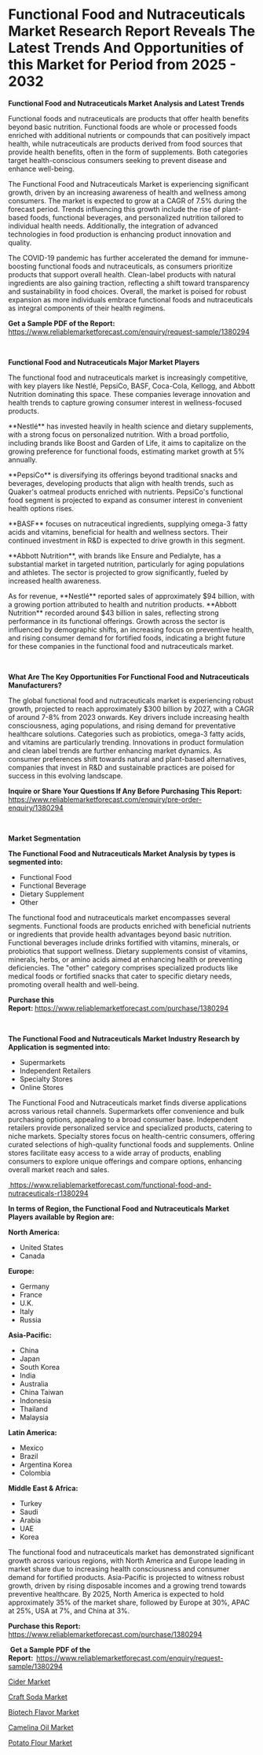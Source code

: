 <p><h1>Functional Food and Nutraceuticals Market Research Report Reveals The Latest Trends And Opportunities of this Market for Period from 2025 - 2032</h1></p><p><strong>Functional Food and Nutraceuticals Market Analysis and Latest Trends</strong></p>
<p><p>Functional foods and nutraceuticals are products that offer health benefits beyond basic nutrition. Functional foods are whole or processed foods enriched with additional nutrients or compounds that can positively impact health, while nutraceuticals are products derived from food sources that provide health benefits, often in the form of supplements. Both categories target health-conscious consumers seeking to prevent disease and enhance well-being.</p><p>The Functional Food and Nutraceuticals Market is experiencing significant growth, driven by an increasing awareness of health and wellness among consumers. The market is expected to grow at a CAGR of 7.5% during the forecast period. Trends influencing this growth include the rise of plant-based foods, functional beverages, and personalized nutrition tailored to individual health needs. Additionally, the integration of advanced technologies in food production is enhancing product innovation and quality. </p><p>The COVID-19 pandemic has further accelerated the demand for immune-boosting functional foods and nutraceuticals, as consumers prioritize products that support overall health. Clean-label products with natural ingredients are also gaining traction, reflecting a shift toward transparency and sustainability in food choices. Overall, the market is poised for robust expansion as more individuals embrace functional foods and nutraceuticals as integral components of their health regimens.</p></p>
<p><strong>Get a Sample PDF of the Report:&nbsp;</strong> <a href="https://www.reliablemarketforecast.com/enquiry/request-sample/1380294?utm_campaign=1097&utm_medium=2&utm_source=Github&utm_content=ia&utm_term=07042025&utm_id=functional-food-and-nutraceuticals">https://www.reliablemarketforecast.com/enquiry/request-sample/1380294</a></p>
<p>&nbsp;</p>
<p><strong>Functional Food and Nutraceuticals Major Market Players</strong></p>
<p><p>The functional food and nutraceuticals market is increasingly competitive, with key players like Nestlé, PepsiCo, BASF, Coca-Cola, Kellogg, and Abbott Nutrition dominating this space. These companies leverage innovation and health trends to capture growing consumer interest in wellness-focused products.</p><p>**Nestlé** has invested heavily in health science and dietary supplements, with a strong focus on personalized nutrition. With a broad portfolio, including brands like Boost and Garden of Life, it aims to capitalize on the growing preference for functional foods, estimating market growth at 5% annually.</p><p>**PepsiCo** is diversifying its offerings beyond traditional snacks and beverages, developing products that align with health trends, such as Quaker's oatmeal products enriched with nutrients. PepsiCo's functional food segment is projected to expand as consumer interest in convenient health options rises.</p><p>**BASF** focuses on nutraceutical ingredients, supplying omega-3 fatty acids and vitamins, beneficial for health and wellness sectors. Their continued investment in R&D is expected to drive growth in this segment. </p><p>**Abbott Nutrition**, with brands like Ensure and Pedialyte, has a substantial market in targeted nutrition, particularly for aging populations and athletes. The sector is projected to grow significantly, fueled by increased health awareness.</p><p>As for revenue, **Nestlé** reported sales of approximately $94 billion, with a growing portion attributed to health and nutrition products. **Abbott Nutrition** recorded around $43 billion in sales, reflecting strong performance in its functional offerings. Growth across the sector is influenced by demographic shifts, an increasing focus on preventive health, and rising consumer demand for fortified foods, indicating a bright future for these companies in the functional food and nutraceuticals market.</p></p>
<p>&nbsp;</p>
<p><strong>What Are The Key Opportunities For Functional Food and Nutraceuticals Manufacturers?</strong></p>
<p><p>The global functional food and nutraceuticals market is experiencing robust growth, projected to reach approximately $300 billion by 2027, with a CAGR of around 7-8% from 2023 onwards. Key drivers include increasing health consciousness, aging populations, and rising demand for preventative healthcare solutions. Categories such as probiotics, omega-3 fatty acids, and vitamins are particularly trending. Innovations in product formulation and clean label trends are further enhancing market dynamics. As consumer preferences shift towards natural and plant-based alternatives, companies that invest in R&D and sustainable practices are poised for success in this evolving landscape.</p></p>
<p><strong>Inquire or Share Your Questions If Any Before Purchasing This Report:</strong> <a href="https://www.reliablemarketforecast.com/enquiry/pre-order-enquiry/1380294?utm_campaign=1097&utm_medium=2&utm_source=Github&utm_content=ia&utm_term=07042025&utm_id=functional-food-and-nutraceuticals">https://www.reliablemarketforecast.com/enquiry/pre-order-enquiry/1380294</a></p>
<p>&nbsp;</p>
<p><strong>Market Segmentation</strong></p>
<p><strong>The Functional Food and Nutraceuticals Market Analysis by types is segmented into:</strong></p>
<p><ul><li>Functional Food</li><li>Functional Beverage</li><li>Dietary Supplement</li><li>Other</li></ul></p>
<p><p>The functional food and nutraceuticals market encompasses several segments. Functional foods are products enriched with beneficial nutrients or ingredients that provide health advantages beyond basic nutrition. Functional beverages include drinks fortified with vitamins, minerals, or probiotics that support wellness. Dietary supplements consist of vitamins, minerals, herbs, or amino acids aimed at enhancing health or preventing deficiencies. The "other" category comprises specialized products like medical foods or fortified snacks that cater to specific dietary needs, promoting overall health and well-being.</p></p>
<p><strong>Purchase this Report:&nbsp;</strong><a href="https://www.reliablemarketforecast.com/purchase/1380294?utm_campaign=1097&utm_medium=2&utm_source=Github&utm_content=ia&utm_term=07042025&utm_id=functional-food-and-nutraceuticals">https://www.reliablemarketforecast.com/purchase/1380294</a></p>
<p>&nbsp;</p>
<p><strong>The Functional Food and Nutraceuticals Market Industry Research by Application is segmented into:</strong></p>
<p><ul><li>Supermarkets</li><li>Independent Retailers</li><li>Specialty Stores</li><li>Online Stores</li></ul></p>
<p><p>The Functional Food and Nutraceuticals market finds diverse applications across various retail channels. Supermarkets offer convenience and bulk purchasing options, appealing to a broad consumer base. Independent retailers provide personalized service and specialized products, catering to niche markets. Specialty stores focus on health-centric consumers, offering curated selections of high-quality functional foods and supplements. Online stores facilitate easy access to a wide array of products, enabling consumers to explore unique offerings and compare options, enhancing overall market reach and sales.</p></p>
<p><a href="https://www.reliablemarketforecast.com/functional-food-and-nutraceuticals-r1380294?utm_campaign=1097&utm_medium=2&utm_source=Github&utm_content=ia&utm_term=07042025&utm_id=functional-food-and-nutraceuticals">&nbsp;https://www.reliablemarketforecast.com/functional-food-and-nutraceuticals-r1380294</a></p>
<p><strong>In terms of Region, the Functional Food and Nutraceuticals Market Players available by Region are:</strong></p>
<p>
    <p> <strong> North America: </strong>
        <ul>
            <li>United States</li>
            <li>Canada</li>
        </ul>
        </p> 
    <p> <strong> Europe: </strong>
        <ul>
            <li>Germany</li>
            <li>France</li>
            <li>U.K.</li>
            <li>Italy</li>
            <li>Russia</li>
        </ul>
        </p> 
    <p> <strong> Asia-Pacific: </strong>
        <ul>
            <li>China</li>
            <li>Japan</li>
            <li>South Korea</li>
            <li>India</li>
            <li>Australia</li>
            <li>China Taiwan</li>
            <li>Indonesia</li>
            <li>Thailand</li>
            <li>Malaysia</li>
        </ul>
        </p> 
    <p> <strong> Latin America: </strong>
        <ul>
            <li>Mexico</li>
            <li>Brazil</li>
            <li>Argentina Korea</li>
            <li>Colombia</li>
        </ul>
        </p> 
    <p> <strong> Middle East & Africa: </strong>
        <ul>
            <li>Turkey</li>
            <li>Saudi</li>
            <li>Arabia</li>
            <li>UAE</li>
            <li>Korea</li>
        </ul>
    </p>
    </p>
<p><p>The functional food and nutraceuticals market has demonstrated significant growth across various regions, with North America and Europe leading in market share due to increasing health consciousness and consumer demand for fortified products. Asia-Pacific is projected to witness robust growth, driven by rising disposable incomes and a growing trend towards preventive healthcare. By 2025, North America is expected to hold approximately 35% of the market share, followed by Europe at 30%, APAC at 25%, USA at 7%, and China at 3%.</p></p>
<p><strong>Purchase this Report: </strong><a href="https://www.reliablemarketforecast.com/purchase/1380294?utm_campaign=1097&utm_medium=2&utm_source=Github&utm_content=ia&utm_term=07042025&utm_id=functional-food-and-nutraceuticals">https://www.reliablemarketforecast.com/purchase/1380294</a></p>
<p>&nbsp;<strong>Get a Sample PDF of the Report:&nbsp;&nbsp;</strong><a href="https://www.reliablemarketforecast.com/enquiry/request-sample/1380294?utm_campaign=1097&utm_medium=2&utm_source=Github&utm_content=ia&utm_term=07042025&utm_id=functional-food-and-nutraceuticals">https://www.reliablemarketforecast.com/enquiry/request-sample/1380294</a></p>
<p><strong></strong></p>
<p><p><a href="https://github.com/hadshpinay/Market-Research-Report-List-1/blob/main/cider-market.md?utm_campaign=1097&utm_medium=2&utm_source=Github&utm_content=ia&utm_term=07042025&utm_id=functional-food-and-nutraceuticals">Cider Market</a></p><p><a href="https://github.com/ridchycarlas/Market-Research-Report-List-1/blob/main/craft-soda-market.md?utm_campaign=1097&utm_medium=2&utm_source=Github&utm_content=ia&utm_term=07042025&utm_id=functional-food-and-nutraceuticals">Craft Soda Market</a></p><p><a href="https://github.com/catlowdarcys/Market-Research-Report-List-1/blob/main/biotech-flavor-market.md?utm_campaign=1097&utm_medium=2&utm_source=Github&utm_content=ia&utm_term=07042025&utm_id=functional-food-and-nutraceuticals">Biotech Flavor Market</a></p><p><a href="https://github.com/stohllaackdw/Market-Research-Report-List-1/blob/main/camelina-oil-market.md?utm_campaign=1097&utm_medium=2&utm_source=Github&utm_content=ia&utm_term=07042025&utm_id=functional-food-and-nutraceuticals">Camelina Oil Market</a></p><p><a href="https://github.com/fabinbuddygc/Market-Research-Report-List-1/blob/main/potato-flour-market.md?utm_campaign=1097&utm_medium=2&utm_source=Github&utm_content=ia&utm_term=07042025&utm_id=functional-food-and-nutraceuticals">Potato Flour Market</a></p></p>